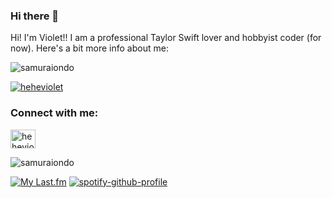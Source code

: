 ### Hi there 👋

Hi! I'm Violet!! I am a professional Taylor Swift lover and hobbyist coder (for now).
Here's a bit more info about me: 
<p align="left"> <img src="https://komarev.com/ghpvc/?username=samuraiondo&label=Profile%20views&color=0e75b6&style=flat" alt="samuraiondo" /> </p>

<p align="left"> <a href="https://twitter.com/heheviolet" target="blank"><img src="https://img.shields.io/twitter/follow/heheviolet?logo=twitter&style=for-the-badge" alt="heheviolet" /></a> </p>

<h3 align="left">Connect with me:</h3>
<p align="left">
<a href="https://twitter.com/heheviolet" target="blank"><img align="center" src="https://raw.githubusercontent.com/rahuldkjain/github-profile-readme-generator/master/src/images/icons/Social/twitter.svg" alt="heheviolet" height="30" width="40" /></a>
</p>

<p><img src="https://github-readme-stats.vercel.app/api/top-langs?username=samuraiondo&show_icons=true&locale=en&layout=compact" alt="samuraiondo" /></p>



[![My Last.fm](https://lastfm-recently-played.vercel.app/api?user=heheViolet&count=7)](https://www.last.fm/user/heheViolet)
[![spotify-github-profile](https://spotify-github-profile.vercel.app/api/view?uid=gxsq0owpghc9740s6dfb3j9y7&cover_image=true&theme=default&show_offline=false&background_color=121212&interchange=false)](https://spotify-github-profile.vercel.app/api/view?uid=gxsq0owpghc9740s6dfb3j9y7&redirect=true)
